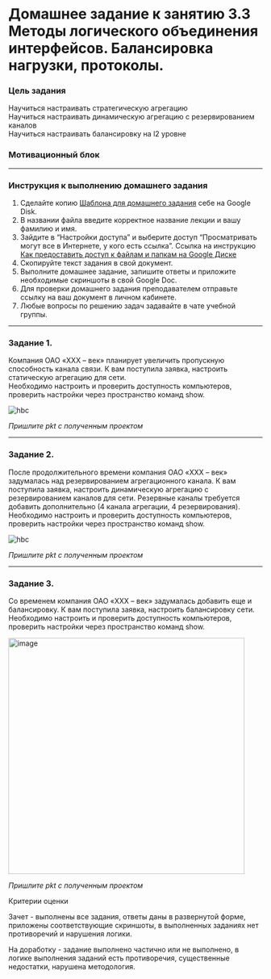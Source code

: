 # Домашнее задание к занятию 3.3 Методы логического объединения интерфейсов. Балансировка нагрузки, протоколы.

### Цель задания

Научиться настраивать стратегическую агрегацию  
Научиться настраивать динамическую агрегацию с резервированием каналов  
Научиться настраивать балансировку на l2 уровне  

### Мотивационный блок



------

### Инструкция к выполнению домашнего задания

1. Сделайте копию [Шаблона для домашнего задания](https://docs.google.com/document/d/1youKpKm_JrC0UzDyUslIZW2E2bIv5OVlm_TQDvH5Pvs/edit) себе на Google Disk.
2. В названии файла введите корректное название лекции и вашу фамилию и имя.
3. Зайдите в “Настройки доступа” и выберите доступ “Просматривать могут все в Интернете, у кого есть ссылка”. Ссылка на инструкцию [Как предоставить доступ к файлам и папкам на Google Диске](https://support.google.com/docs/answer/2494822?hl=ru&co=GENIE.Platform%3DDesktop)
4. Скопируйте текст задания в свой документ.
5. Выполните домашнее задание, запишите ответы и приложите необходимые скриншоты в свой Google Doc.
6. Для проверки домашнего задания преподавателем отправьте ссылку на ваш документ в личном кабинете.
7. Любые вопросы по решению задач задавайте в чате учебной группы.

------

### Задание 1.

Компания ОАО «XXX – век» планирует увеличить пропускную способность канала связи. К вам поступила заявка, настроить статическую агрегацию для сети.  
Необходимо настроить и проверить доступность компьютеров, проверить настройки через пространство команд show.

![hbc](https://user-images.githubusercontent.com/73060384/150137949-45bfd56c-a35c-4042-9377-5764cb09594d.png)

*Пришлите pkt с полученным проектом*

---

### Задание 2.

После продолжительного времени компания ОАО «XXX – век» задумалась над резервированием агрегационного канала. К вам поступила заявка, настроить динамическую агрегацию с резервированием каналов для сети. Резервные каналы требуется добавить дополнительно (4 канала агрегации, 4 резервирования).   
Необходимо настроить и проверить доступность компьютеров, проверить настройки через пространство команд show.


![hbc](https://user-images.githubusercontent.com/73060384/150137929-e1bc74b2-95b8-47ea-8211-f2258984b89e.png)

*Пришлите pkt с полученным проектом*

---

### Задание 3.

Со временем компания ОАО «XXX – век» задумалась добавить еще и балансировку. К вам поступила заявка, настроить балансировку сети.    
Необходимо настроить и проверить доступность компьютеров, проверить настройки через пространство команд show.


<img width="468" alt="image" src="https://user-images.githubusercontent.com/73060384/150137834-a57520a5-d642-480f-85ed-f2ad24cc29fa.png">

*Пришлите pkt с полученным проектом*


Критерии оценки

Зачет - выполнены все задания, ответы даны в развернутой форме, приложены соответствующие скриншоты, в выполненных заданиях нет противоречий и нарушения логики.

На доработку - задание выполнено частично или не выполнено, в логике выполнения заданий есть противоречия, существенные недостатки, нарушена методология.


